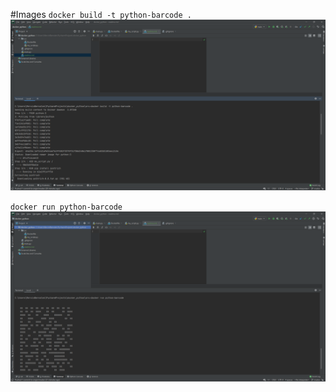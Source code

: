 #Images
`docker build -t python-barcode .`
![title](docker_python1.PNG)



`docker run python-barcode`
![title](docker_python1.2.PNG)